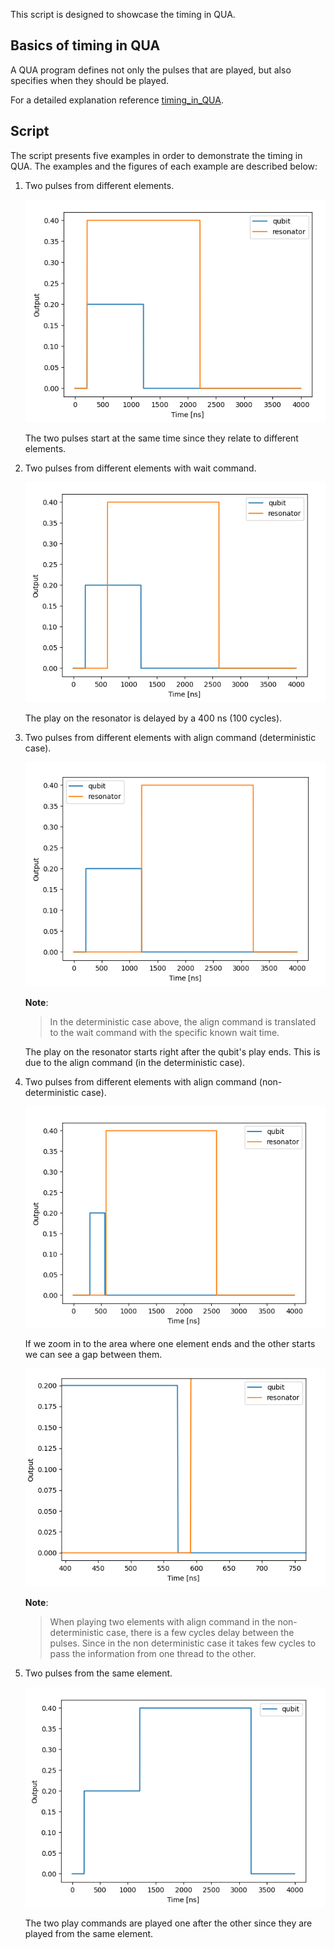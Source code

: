

This script is designed to showcase the timing in QUA.

## Basics of timing in QUA

A QUA program defines not only the pulses that are played, but also specifies when they should be played.

For a detailed explanation reference [timing_in_QUA](https://qm-docs.qualang.io/guides/timing_in_qua.html).


## Script
The script presents five examples in order to demonstrate the timing in QUA.
The examples and the figures of each example are described below:

1. Two pulses from different elements.

    ![Two pulses from different elements](timing_example1.PNG)

   The two pulses start at the same time since they relate to different elements.   

2. Two pulses from different elements with wait command.

    ![Two pulses from different elements with wait command](timing_example2.PNG)

   The play on the resonator is delayed by a 400 ns (100 cycles).

3. Two pulses from different elements with align command (deterministic case).

    ![Two pulses from different elements with align command (deterministic case)](timing_example3.PNG)

    **Note**:
    >In the deterministic case above, the align command is translated to the wait command with the specific known wait time.

   The play on the resonator starts right after the qubit's play ends. This is due to the align command (in the deterministic case).

4. Two pulses from different elements with align command (non-deterministic case).

    ![Two pulses from different elements with align command (non-deterministic case](timing_example4.PNG)

    If we zoom in to the area where one element ends and the other starts we can see a gap between them.

    ![Two pulses from different elements with align command (non-deterministic case](timing_example4b.PNG)

    **Note**:
    >When playing two elements with align command in the non-deterministic case, there is a few cycles delay between the pulses.
Since in the non deterministic case it takes few cycles to pass the information from one thread to the other.

5. Two pulses from the same element.

    ![Two pulses from the same element](timing_example5.PNG)

   The two play commands are played one after the other since they are played from the same element.

 
